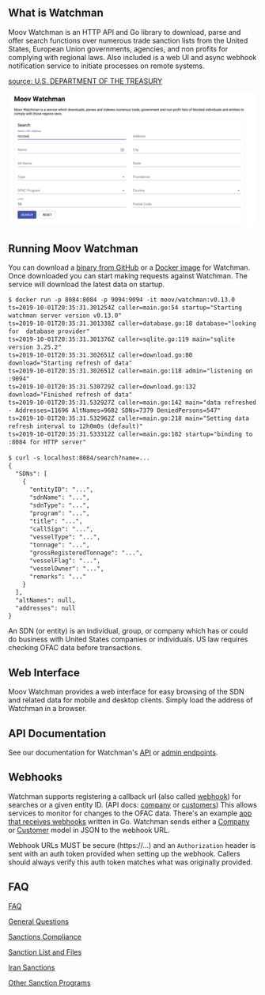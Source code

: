 ## What is Watchman

Moov Watchman is an HTTP API and Go library to download, parse and offer search functions over numerous trade sanction lists from the United States, European Union governments, agencies, and non profits for complying with regional laws. Also included is a web UI and async webhook notification service to initiate processes on remote systems.

[source: U.S. DEPARTMENT OF THE TREASURY](https://www.treasury.gov/resource-center/faqs/Sanctions/Pages/faq_general.aspx#basic)

![](images/webui.png)

## Running Moov Watchman

You can download a [binary from GitHub](https://github.com/moov-io/watchman/releases) or a [Docker image](https://hub.docker.com/r/moov/watchman) for Watchman. Once downloaded you can start making requests against Watchman. The service will download the latest data on startup.

```
$ docker run -p 8084:8084 -p 9094:9094 -it moov/watchman:v0.13.0
ts=2019-10-01T20:35:31.301254Z caller=main.go:54 startup="Starting watchman server version v0.13.0"
ts=2019-10-01T20:35:31.301338Z caller=database.go:18 database="looking for  database provider"
ts=2019-10-01T20:35:31.301376Z caller=sqlite.go:119 main="sqlite version 3.25.2"
ts=2019-10-01T20:35:31.302651Z caller=download.go:80 download="Starting refresh of data"
ts=2019-10-01T20:35:31.302651Z caller=main.go:118 admin="listening on :9094"
ts=2019-10-01T20:35:31.530729Z caller=download.go:132 download="Finished refresh of data"
ts=2019-10-01T20:35:31.532927Z caller=main.go:142 main="data refreshed - Addresses=11696 AltNames=9682 SDNs=7379 DeniedPersons=547"
ts=2019-10-01T20:35:31.532962Z caller=main.go:218 main="Setting data refresh interval to 12h0m0s (default)"
ts=2019-10-01T20:35:31.533312Z caller=main.go:182 startup="binding to :8084 for HTTP server"

$ curl -s localhost:8084/search?name=...
{
  "SDNs": [
    {
      "entityID": "...",
      "sdnName": "...",
      "sdnType": "...",
      "program": "...",
      "title": "...",
      "callSign": "...",
      "vesselType": "...",
      "tonnage": "...",
      "grossRegisteredTonnage": "...",
      "vesselFlag": "...",
      "vesselOwner": "...",
      "remarks": "..."
    }
  ],
  "altNames": null,
  "addresses": null
}
```

An SDN (or entity) is an individual, group, or company which has or could do business with United States companies or individuals. US law requires checking OFAC data before transactions.

## Web Interface

Moov Watchman provides a web interface for easy browsing of the SDN and related data for mobile and desktop clients. Simply load the address of Watchman in a browser.

## API Documentation

See our documentation for Watchman's [API](https://api.moov.io/apps/watchman/) or [admin endpoints](https://api.moov.io/admin/watchman/).

## Webhooks

Watchman supports registering a callback url (also called [webhook](https://en.wikipedia.org/wiki/Webhook)) for searches or a given entity ID. (API docs: [company](https://api.moov.io/#operation/addCompanyWatch) or [customers](https://api.moov.io/#operation/addCustomerWatch)) This allows services to monitor for changes to the OFAC data. There's an example [app that receives webhooks](https://github.com/moov-io/watchman/blob/master/examples/webhook/webhook.go) written in Go. Watchman sends either a [Company](https://godoc.org/github.com/moov-io/watchman/client#OFacCompany) or [Customer](https://godoc.org/github.com/moov-io/watchman/client#OfacCustomer) model in JSON to the webhook URL.

Webhook URLs MUST be secure (https://...) and an `Authorization` header is sent with an auth token provided when setting up the webhook. Callers should always verify this auth token matches what was originally provided.

## FAQ

[FAQ](https://www.treasury.gov/resource-center/faqs/Sanctions/Pages/ques_index.aspx)

[General Questions](https://www.treasury.gov/resource-center/faqs/Sanctions/Pages/faq_general.aspx)

[Sanctions Compliance](https://www.treasury.gov/resource-center/faqs/Sanctions/Pages/faq_compliance.aspx)

[Sanction List and Files](https://www.treasury.gov/resource-center/faqs/Sanctions/Pages/faq_lists.aspx)

[Iran Sanctions](https://www.treasury.gov/resource-center/faqs/Sanctions/Pages/faq_iran.aspx)

[Other Sanction Programs](https://www.treasury.gov/resource-center/faqs/Sanctions/Pages/faq_other.aspx)
